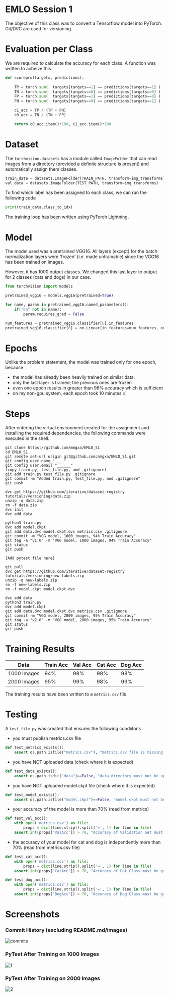 # EMLO Session 1

The objective of this class was to convert a Tensorflow model into PyTorch. Git/DVC are used for versioning.

# Evaluation per Class

We are required to calculate the accuracy for each class. A function was written to acheive this.

```python
def scorepro(targets, predictions):
        
    TP = torch.sum(  targets[targets==1] == predictions[targets==1] )
    TN = torch.sum(  targets[targets==0] == predictions[targets==0] )
    FP = torch.sum(  targets[targets==1] == predictions[targets==0] )
    FN = torch.sum(  targets[targets==0] == predictions[targets==1] )

    c1_acc = TP / (TP + FN)
    c0_acc = TN / (TN + FP)

    return c0_acc.item()*100, c1_acc.item()*100
```

# Dataset

The `torchvision.datasets` has a module called `ImageFolder` that can read images from a directory (provided a definite structure is present) and automatically assign them classes.

```python
train_data = datasets.ImageFolder(TRAIN_PATH, transform=img_transforms)
val_data = datasets.ImageFolder(TEST_PATH, transform=img_transforms)
```

To find which label has been assigned to each class, we can run the following code

```python
print(train_data.class_to_idx)
```

The training loop has been written using PyTorch Lightning.

# Model
The model used was a pretrained VGG16. All layers (except) for the batch normalization layers were 'frozen' (i.e. made untrainable) since the VGG16 has been trained on images.

However, it has 1000 output classes. We changed this last layer to output for 2 classes (cats and dogs) in our case.


```python
from torchvision import models

pretrained_vgg16 = models.vgg16(pretrained=True)

for name, param in pretrained_vgg16.named_parameters():
    if("bn" not in name):
        param.requires_grad = False

num_features = pretrained_vgg16.classifier[6].in_features
pretrained_vgg16.classifier[6] = nn.Linear(in_features=num_features, out_features=2)
```

# Epochs

Unlike the problem statement, the model was trained only for one epoch, because
- the model has already been heavily trained on similar data.
- only the last layer is trained; the previous ones are frozen
- even one epoch results in greater than 98% accuracy which is sufficient
- on my non-gpu system, each epoch took 10 minutes :(



# Steps 

After entering the virtual environment created for the assignment and installing the required dependencies, the following commands were executed in the shell.

```
git clone https://github.com/mmgxa/EMLO_S1
cd EMLO_S1
git remote set-url origin git@github.com:mmgxa/EMLO_S1.git
git config user.name "____"
git config user.email "______"
(copy train.py, test_file.py, and .gitignore)
git add train.py test_file.py .gitignore
git commit -m "Added train.py, test_file.py, and .gitignore"
git push

dvc get https://github.com/iterative/dataset-registry tutorials/versioning/data.zip
unzip -q data.zip
rm -f data.zip
dvc init
dvc add data

python3 train.py
dvc add model.ckpt
git add data.dvc model.ckpt.dvc metrics.csv .gitignore
git commit -m "VGG model, 1000 images, 94% Train Accuracy"
git tag -a "v1.0" -m "VGG model, 1000 images, 94% Train Accuracy"
git status
git push

[Add pytest file here]

git pull
dvc get https://github.com/iterative/dataset-registry tutorials/versioning/new-labels.zip
unzip -q new-labels.zip
rm -f new-labels.zip
rm -f model.ckpt model.ckpt.dvc

dvc add data
python3 train.py
dvc add model.ckpt
git add data.dvc model.ckpt.dvc metrics.csv .gitignore
git commit -m "VGG model, 2000 images, 95% Train Accuracy"
git tag -a "v2.0" -m "VGG model, 2000 images, 95% Train Accuracy"
git status
git push

```




# Training Results

| Data | Train Acc  | Val Acc | Cat Acc | Dog Acc |
| --- | ------ | ---- | ------ | ----- |
| 1000 Images | 94%  | 98%  | 98% | 98%
| 2000 Images | 95%  | 99%  | 98% | 99%

The training results have been written to a `metrics.csv` file.

# Testing 

A `test_file.py` was created that ensures the following condiitons

- you must publish metrics.csv file

```python
def test_metrics_exists():
    assert os.path.isfile("metrics.csv"), "metrics.csv file is missing!"
```

- you have NOT uploaded data (check where it is expected)
```python
def test_data_exists():
    assert os.path.isdir("data")==False, "data directory must not be uploaded!"
```

- you have NOT uploaded model.ckpt file (check where it is expected)
```python
def test_model_exists():
    assert os.path.isfile("model.ckpt")==False, "model.ckpt must not be uploaded!"
```

- your accuracy of the model is more than 70% (read from metrics)

```python
def test_val_acc():
    with open('metrics.csv') as file:
        props = dict(line.strip().split('=', 1) for line in file)
    assert int(props['ValAcc']) > 70, "Accuracy of Validation Set must be greater than 70%"
```

- the accuracy of your model for cat and dog is independently more than 70% (read from metrics.csv file)

```python
def test_cat_acc():
    with open('metrics.csv') as file:
        props = dict(line.strip().split('=', 1) for line in file)
    assert int(props['CatAcc']) > 70, "Accuracy of Cat Class must be greater than 70%"

def test_dog_acc():
    with open('metrics.csv') as file:
        props = dict(line.strip().split('=', 1) for line in file)
    assert int(props['DogAcc']) > 70, "Accuracy of Dog Class must be greater than 70%"
```

# Screenshots

### Commit History (excluding README.md/images)
![commits](./img/commits.png)

### PyTest After Training on 1000 Images
![1](./img/1.png)

### PyTest After Training on 2000 Images
![2](./img/1.png)
